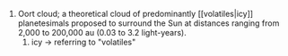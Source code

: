 1. Oort cloud; a theoretical cloud of predominantly [[volatiles|icy]] planetesimals proposed to surround the Sun at distances ranging from 2,000 to 200,000 au (0.03 to 3.2 light-years).
	1. icy → referring to "volatiles"